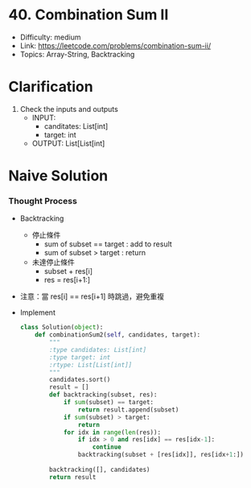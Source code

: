 # 40. Combination Sum II

* Difficulty: medium
* Link: https://leetcode.com/problems/combination-sum-ii/
* Topics: Array-String, Backtracking

# Clarification

1. Check the inputs and outputs
    - INPUT:
        - canditates: List[int]
        - target: int
    - OUTPUT: List[List[int]

# Naive Solution

### Thought Process

- Backtracking
    - 停止條件
        - sum of subset == target : add to result
        - sum of subset > target : return
    - 未達停止條件
        - subset + res[i]
        - res = res[i+1:]
- 注意：當 res[i] == res[i+1] 時跳過，避免重複
- Implement
    
    ```python
    class Solution(object):
        def combinationSum2(self, candidates, target):
            """
            :type candidates: List[int]
            :type target: int
            :rtype: List[List[int]]
            """
            candidates.sort()
            result = []
            def backtracking(subset, res):
                if sum(subset) == target:
                    return result.append(subset)
                if sum(subset) > target:
                    return
                for idx in range(len(res)):
                    if idx > 0 and res[idx] == res[idx-1]:
                        continue
                    backtracking(subset + [res[idx]], res[idx+1:])
                
            backtracking([], candidates)
            return result
    ```